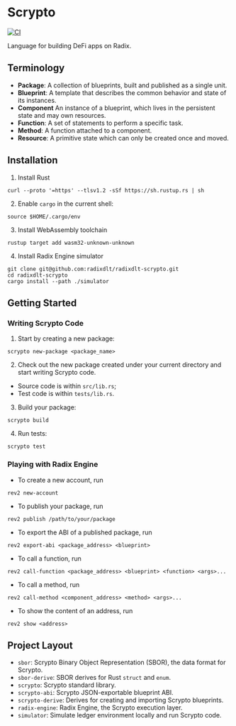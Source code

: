 # Scrypto

[![CI](https://github.com/radixdlt/radixdlt-scrypto/actions/workflows/ci.yml/badge.svg)](https://github.com/radixdlt/radixdlt-scrypto/actions/workflows/ci.yml)

Language for building DeFi apps on Radix.

## Terminology

- **Package**: A collection of blueprints, built and published as a single unit.
- **Blueprint**: A template that describes the common behavior and state of its instances.
- **Component** An instance of a blueprint, which lives in the persistent state and may own resources.
- **Function**: A set of statements to perform a specific task.
- **Method**: A function attached to a component.
- **Resource**: A primitive state which can only be created once and moved.

## Installation

1. Install Rust
```
curl --proto '=https' --tlsv1.2 -sSf https://sh.rustup.rs | sh
```
2. Enable `cargo` in the current shell:
```
source $HOME/.cargo/env
```
3. Install WebAssembly toolchain
```
rustup target add wasm32-unknown-unknown
```
4. Install Radix Engine simulator
```
git clone git@github.com:radixdlt/radixdlt-scrypto.git
cd radixdlt-scrypto
cargo install --path ./simulator
```

## Getting Started

### Writing Scrypto Code

1. Start by creating a new package:
```
scrypto new-package <package_name>
```
2. Check out the new package created under your current directory and start writing Scrypto code. 
  - Source code is within `src/lib.rs`;
  - Test code is within `tests/lib.rs`.
3. Build your package:
```
scrypto build
```
4. Run tests:
```
scrypto test
```

### Playing with Radix Engine

- To create a new account, run
```
rev2 new-account
```
- To publish your package, run
```
rev2 publish /path/to/your/package
```
- To export the ABI of a published package, run
```
rev2 export-abi <package_address> <blueprint>
```
- To call a function, run
```
rev2 call-function <package_address> <blueprint> <function> <args>...
```
- To call a method, run
```
rev2 call-method <component_address> <method> <args>...
```
- To show the content of an address, run
```
rev2 show <address>
```

## Project Layout

- `sbor`: Scrypto Binary Object Representation (SBOR), the data format for Scrypto.
- `sbor-derive`: SBOR derives for Rust `struct` and `enum`.
- `scrypto`: Scrypto standard library.
- `scrypto-abi`: Scrypto JSON-exportable blueprint ABI.
- `scrypto-derive`: Derives for creating and importing Scrypto blueprints.
- `radix-engine`: Radix Engine, the Scrypto execution layer.
- `simulator`: Simulate ledger environment locally and run Scrypto code.
